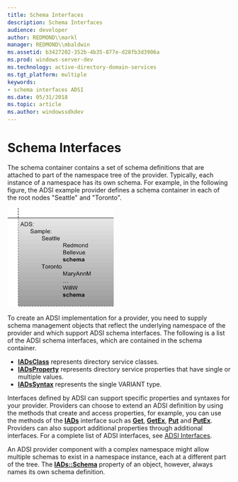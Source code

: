 ```yaml
---
title: Schema Interfaces
description: Schema Interfaces
audience: developer
author: REDMOND\\markl
manager: REDMOND\\mbaldwin
ms.assetid: b3427202-352b-4b35-877e-d28fb3d3906a
ms.prod: windows-server-dev
ms.technology: active-directory-domain-services
ms.tgt_platform: multiple
keywords:
- schema interfaces ADSI
ms.date: 05/31/2018
ms.topic: article
ms.author: windowssdkdev
---
```


# Schema Interfaces

The schema container contains a set of schema definitions that are attached to part of the namespace tree of the provider. Typically, each instance of a namespace has its own schema. For example, in the following figure, the ADSI example provider defines a schema container in each of the root nodes "Seattle" and "Toronto".

![schema containment](images/schemacont.png)

To create an ADSI implementation for a provider, you need to supply schema management objects that reflect the underlying namespace of the provider and which support ADSI schema interfaces. The following is a list of the ADSI schema interfaces, which are contained in the schema container.

-   [**IADsClass**](/windows/win32/Iads/nn-iads-iadsclass?branch=master) represents directory service classes.
-   [**IADsProperty**](/windows/win32/Iads/nn-iads-iadsproperty?branch=master) represents directory service properties that have single or multiple values.
-   [**IADsSyntax**](/windows/win32/Iads/nn-iads-iadssyntax?branch=master) represents the single VARIANT type.

Interfaces defined by ADSI can support specific properties and syntaxes for your provider. Providers can choose to extend an ADSI definition by using the methods that create and access properties, for example, you can use the methods of the [**IADs**](/windows/win32/Iads/nn-iads-iads?branch=master) interface such as [**Get**](/windows/win32/Iads/nf-iads-iads-get?branch=master), [**GetEx**](/windows/win32/Iads/nf-iads-iads-getex?branch=master), [**Put**](/windows/win32/Iads/nf-iads-iads-put?branch=master) and [**PutEx**](/windows/win32/Iads/nf-iads-iads-putex?branch=master). Providers can also support additional properties through additional interfaces. For a complete list of ADSI interfaces, see [ADSI Interfaces](adsi-interfaces.md).

An ADSI provider component with a complex namespace might allow multiple schemas to exist in a namespace instance, each at a different part of the tree. The [**IADs::Schema**](iads-property-methods.md) property of an object, however, always names its own schema definition.

 

 




